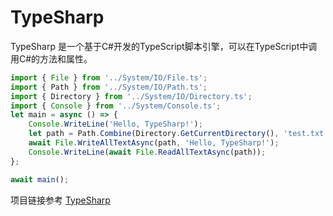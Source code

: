 # TypeSharp
TypeSharp 是一个基于C#开发的TypeScript脚本引擎，可以在TypeScript中调用C#的方法和属性。
``` typescript
import { File } from '../System/IO/File.ts';
import { Path } from '../System/IO/Path.ts';
import { Directory } from '../System/IO/Directory.ts';
import { Console } from '../System/Console.ts';
let main = async () => {
    Console.WriteLine('Hello, TypeSharp!');
    let path = Path.Combine(Directory.GetCurrentDirectory(), 'test.txt');
    await File.WriteAllTextAsync(path, 'Hello, TypeSharp!');
    Console.WriteLine(await File.ReadAllTextAsync(path));
};

await main();
```
项目链接参考 [TypeSharp](https://github.com/Cangjier/type-sharp)
